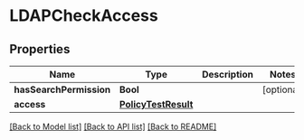 # LDAPCheckAccess

## Properties
Name | Type | Description | Notes
------------ | ------------- | ------------- | -------------
**hasSearchPermission** | **Bool** |  | [optional] 
**access** | [**PolicyTestResult**](PolicyTestResult.md) |  | 

[[Back to Model list]](../README.md#documentation-for-models) [[Back to API list]](../README.md#documentation-for-api-endpoints) [[Back to README]](../README.md)


